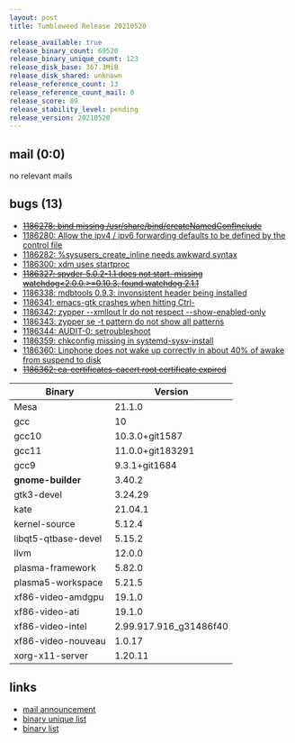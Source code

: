 ```yaml
---
layout: post
title: Tumbleweed Release 20210520

release_available: true
release_binary_count: 69520
release_binary_unique_count: 123
release_disk_base: 367.3MiB
release_disk_shared: unknown
release_reference_count: 13
release_reference_count_mail: 0
release_score: 89
release_stability_level: pending
release_version: 20210520
---
```


## mail (0:0)

no relevant mails

## bugs (13)

<!--more-->

- ~~[1186278: bind missing /usr/share/bind/createNamedConfInclude](https://bugzilla.opensuse.org/show_bug.cgi?id=1186278)~~
- [1186280: Allow the ipv4 / ipv6 forwarding defaults to be defined by the control file](https://bugzilla.opensuse.org/show_bug.cgi?id=1186280)
- [1186282: %sysusers_create_inline needs awkward syntax](https://bugzilla.opensuse.org/show_bug.cgi?id=1186282)
- [1186300: xdm uses startproc](https://bugzilla.opensuse.org/show_bug.cgi?id=1186300)
- ~~[1186327: spyder-5.0.2-1.1 does not start, missing watchdog<2.0.0,>=0.10.3, found watchdog 2.1.1](https://bugzilla.opensuse.org/show_bug.cgi?id=1186327)~~
- [1186338: mdbtools 0.9.3: invonsistent header being installed](https://bugzilla.opensuse.org/show_bug.cgi?id=1186338)
- [1186341: emacs-gtk crashes when hitting Ctrl-<space>](https://bugzilla.opensuse.org/show_bug.cgi?id=1186341)
- [1186342: zypper --xmllout lr do not respect --show-enabled-only](https://bugzilla.opensuse.org/show_bug.cgi?id=1186342)
- [1186343: zypper se -t pattern do not show all patterns](https://bugzilla.opensuse.org/show_bug.cgi?id=1186343)
- [1186344: AUDIT-0: setroubleshoot](https://bugzilla.opensuse.org/show_bug.cgi?id=1186344)
- [1186359: chkconfig missing in systemd-sysv-install](https://bugzilla.opensuse.org/show_bug.cgi?id=1186359)
- [1186360: Linphone does not wake up correctly in about 40% of awake from suspend to disk](https://bugzilla.opensuse.org/show_bug.cgi?id=1186360)
- ~~[1186362: ca-certificates-cacert root certificate expired](https://bugzilla.opensuse.org/show_bug.cgi?id=1186362)~~

Binary | Version
--- | ---
Mesa | 21.1.0
gcc | 10
gcc10 | 10.3.0+git1587
gcc11 | 11.0.0+git183291
gcc9 | 9.3.1+git1684
**gnome-builder** | 3.40.2
gtk3-devel | 3.24.29
kate | 21.04.1
kernel-source | 5.12.4
libqt5-qtbase-devel | 5.15.2
llvm | 12.0.0
plasma-framework | 5.82.0
plasma5-workspace | 5.21.5
xf86-video-amdgpu | 19.1.0
xf86-video-ati | 19.1.0
xf86-video-intel | 2.99.917.916_g31486f40
xf86-video-nouveau | 1.0.17
xorg-x11-server | 1.20.11

## links

- [mail announcement](https://github.com/boombatower/tumbleweed-review/issues/10)
- [binary unique list](http://download.opensuse.org/history/20210520/rpm.unique.list)
- [binary list](http://download.opensuse.org/history/20210520/rpm.list)
